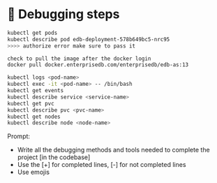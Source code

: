 # 🐞 Debugging steps


```sh
kubectl get pods
kubectl describe pod edb-deployment-578b649bc5-nrc95
>>>> authorize error make sure to pass it 

check to pull the image after the docker login 
docker pull docker.enterprisedb.com/enterprisedb/edb-as:13

kubectl logs <pod-name>
kubectl exec -it <pod-name> -- /bin/bash
kubectl get events
kubectl describe service <service-name>
kubectl get pvc
kubectl describe pvc <pvc-name>
kubectl get nodes
kubectl describe node <node-name>
```

Prompt:
- Write all the debugging methods and tools needed to complete the project [in the codebase]
- Use the [+] for completed lines, [-] for not completed lines
- Use emojis
